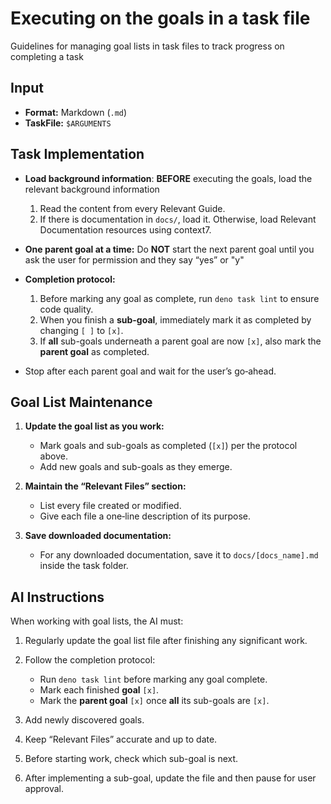 # Executing on the goals in a task file

Guidelines for managing goal lists in task files to track progress on completing a task

## Input

- **Format:** Markdown (`.md`)
- **TaskFile:** `$ARGUMENTS`

## Task Implementation
- **Load background information**: **BEFORE** executing the goals, load the relevant background information
    1. Read the content from every Relevant Guide.
    2. If there is documentation in `docs/`, load it. Otherwise, load Relevant Documentation resources using context7.

- **One parent goal at a time:** Do **NOT** start the next parent goal until you ask the user for permission and they say “yes” or "y"

- **Completion protocol:**
    1. Before marking any goal as complete, run `deno task lint` to ensure code quality.
    2. When you finish a **sub-goal**, immediately mark it as completed by changing `[ ]` to `[x]`.
    3. If **all** sub-goals underneath a parent goal are now `[x]`, also mark the **parent goal** as completed.

- Stop after each parent goal and wait for the user’s go‑ahead.

## Goal List Maintenance

1. **Update the goal list as you work:**
    - Mark goals and sub-goals as completed (`[x]`) per the protocol above.
    - Add new goals and sub-goals as they emerge.

2. **Maintain the “Relevant Files” section:**
    - List every file created or modified.
    - Give each file a one‑line description of its purpose.

3. **Save downloaded documentation:**
    - For any downloaded documentation, save it to `docs/[docs_name].md` inside the task folder.

## AI Instructions

When working with goal lists, the AI must:

1. Regularly update the goal list file after finishing any significant work.

2. Follow the completion protocol:
    - Run `deno task lint` before marking any goal complete.
    - Mark each finished **goal** `[x]`.
    - Mark the **parent goal** `[x]` once **all** its sub-goals are `[x]`.

3. Add newly discovered goals.

4. Keep “Relevant Files” accurate and up to date.

5. Before starting work, check which sub-goal is next.

6. After implementing a sub-goal, update the file and then pause for user approval.